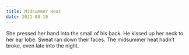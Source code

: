 ```yaml
---
title: Midsummer Heat
date: 2021-08-10
---
```


She pressed her hand into the small of his back. He kissed up her neck to her ear lobe. Sweat ran down their faces. The midsummer heat hadn’t broke, even late into the night.
